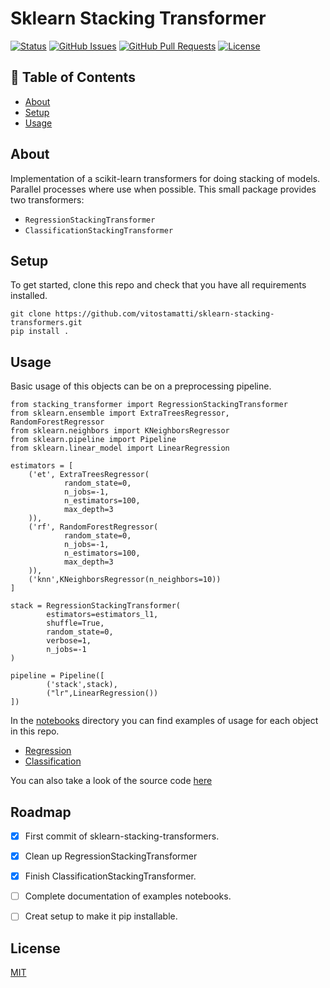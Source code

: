 # Sklearn Stacking Transformer


[![Status](https://img.shields.io/badge/status-active-success.svg)]()
[![GitHub Issues](https://img.shields.io/github/issues/vitostamatti/sklearn-stacking-transformers.svg)](https://github.com/vitostamatti/sklearn-stacking-transformers/issues)
[![GitHub Pull Requests](https://img.shields.io/github/issues-pr/vitostamatti/sklearn-stacking-transformers.svg)](https://github.com/vitostamatti/sklearn-stacking-transformers/pulls)
[![License](https://img.shields.io/badge/license-MIT-blue.svg)](/LICENSE)



## 📝 Table of Contents

- [About](#about)
- [Setup](#setup)
- [Usage](#usage)


## About <a name = "about"></a>

Implementation of a scikit-learn transformers for doing stacking of models.
Parallel processes where use when possible.
This small package provides two transformers:

- ``RegressionStackingTransformer``
- ``ClassificationStackingTransformer``



## Setup <a name = "setup"></a>

To get started, clone this repo and check that you have all requirements installed.

```
git clone https://github.com/vitostamatti/sklearn-stacking-transformers.git
pip install .
``` 

## Usage <a name = "usage"></a>

Basic usage of this objects can be on a preprocessing pipeline.

```
from stacking_transformer import RegressionStackingTransformer
from sklearn.ensemble import ExtraTreesRegressor, RandomForestRegressor
from sklearn.neighbors import KNeighborsRegressor
from sklearn.pipeline import Pipeline
from sklearn.linear_model import LinearRegression

estimators = [
    ('et', ExtraTreesRegressor(
            random_state=0,
            n_jobs=-1,
            n_estimators=100,
            max_depth=3
    )),
    ('rf', RandomForestRegressor(
            random_state=0,
            n_jobs=-1,
            n_estimators=100,
            max_depth=3
    )),
    ('knn',KNeighborsRegressor(n_neighbors=10))
]

stack = RegressionStackingTransformer(
        estimators=estimators_l1,
        shuffle=True,
        random_state=0,
        verbose=1,
        n_jobs=-1
)

pipeline = Pipeline([
        ('stack',stack), 
        ("lr",LinearRegression())
])

```


In the [notebooks](/notebooks/) directory you can find examples of
usage for each object in this repo.

- [Regression](/notebooks/stacking_regression_example.ipynb) 
- [Classification](/notebooks/stacking_regression_example.ipynb) 


You can also take a look of the source code [here](/src/stacking_transformer.py)


## Roadmap

- [X] First commit of sklearn-stacking-transformers.
- [X] Clean up RegressionStackingTransformer
- [X] Finish ClassificationStackingTransformer.
- [ ] Complete documentation of examples notebooks.
- [ ] Creat setup to make it pip installable.


## License

[MIT](LICENSE.txt)